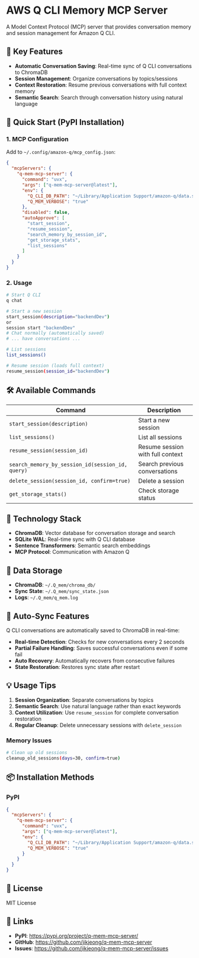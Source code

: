 # AWS Q CLI Memory MCP Server

A Model Context Protocol (MCP) server that provides conversation memory and session management for Amazon Q CLI.

## 🎯 **Key Features**

- **Automatic Conversation Saving**: Real-time sync of Q CLI conversations to ChromaDB
- **Session Management**: Organize conversations by topics/sessions
- **Context Restoration**: Resume previous conversations with full context memory
- **Semantic Search**: Search through conversation history using natural language

## 🚀 **Quick Start (PyPI Installation)**

### 1. MCP Configuration
Add to `~/.config/amazon-q/mcp_config.json`:
```json
{
  "mcpServers": {
    "q-mem-mcp-server": {
      "command": "uvx",
      "args": ["q-mem-mcp-server@latest"],
      "env": {
        "Q_CLI_DB_PATH": "~/Library/Application Support/amazon-q/data.sqlite3",
        "Q_MEM_VERBOSE": "true"
      },
      "disabled": false,
      "autoApprove": [
        "start_session",
        "resume_session", 
        "search_memory_by_session_id",
        "get_storage_stats",
        "list_sessions"
      ]
    }
  }
}
```

### 2. Usage
```bash
# Start Q CLI
q chat

# Start a new session
start_session(description="backendDev")
or 
session start "backendDev" 
# Chat normally (automatically saved)
# ... have conversations ...

# List sessions
list_sessions()

# Resume session (loads full context)
resume_session(session_id="backendDev")
```

## 🛠️ **Available Commands**

| Command | Description |
|---------|-------------|
| `start_session(description)` | Start a new session |
| `list_sessions()` | List all sessions |
| `resume_session(session_id)` | Resume session with full context |
| `search_memory_by_session_id(session_id, query)` | Search previous conversations |
| `delete_session(session_id, confirm=true)` | Delete a session |
| `get_storage_stats()` | Check storage status |

## 🔧 **Technology Stack**

- **ChromaDB**: Vector database for conversation storage and search
- **SQLite WAL**: Real-time sync with Q CLI database
- **Sentence Transformers**: Semantic search embeddings
- **MCP Protocol**: Communication with Amazon Q

## 📁 **Data Storage**

- **ChromaDB**: `~/.Q_mem/chroma_db/`
- **Sync State**: `~/.Q_mem/sync_state.json`
- **Logs**: `~/.Q_mem/q_mem.log`

## 🔄 **Auto-Sync Features**

Q CLI conversations are automatically saved to ChromaDB in real-time:

- **Real-time Detection**: Checks for new conversations every 2 seconds
- **Partial Failure Handling**: Saves successful conversations even if some fail
- **Auto Recovery**: Automatically recovers from consecutive failures
- **State Restoration**: Restores sync state after restart

## 💡 **Usage Tips**

1. **Session Organization**: Separate conversations by topics
2. **Semantic Search**: Use natural language rather than exact keywords
3. **Context Utilization**: Use `resume_session` for complete conversation restoration
4. **Regular Cleanup**: Delete unnecessary sessions with `delete_session`
 

### Memory Issues
```bash
# Clean up old sessions
cleanup_old_sessions(days=30, confirm=true)
```

## 📦 **Installation Methods**

###  PyPI  
```json
{
  "mcpServers": {
    "q-mem-mcp-server": {
      "command": "uvx",
      "args": ["q-mem-mcp-server@latest"],
      "env": {
        "Q_CLI_DB_PATH": "~/Library/Application Support/amazon-q/data.sqlite3",
        "Q_MEM_VERBOSE": "true"
      }
    }
  }
}
```
  

## 📄 **License**

MIT License

## 🔗 **Links**

- **PyPI**: https://pypi.org/project/q-mem-mcp-server/
- **GitHub**: https://github.com/jikjeong/q-mem-mcp-server
- **Issues**: https://github.com/jikjeong/q-mem-mcp-server/issues
